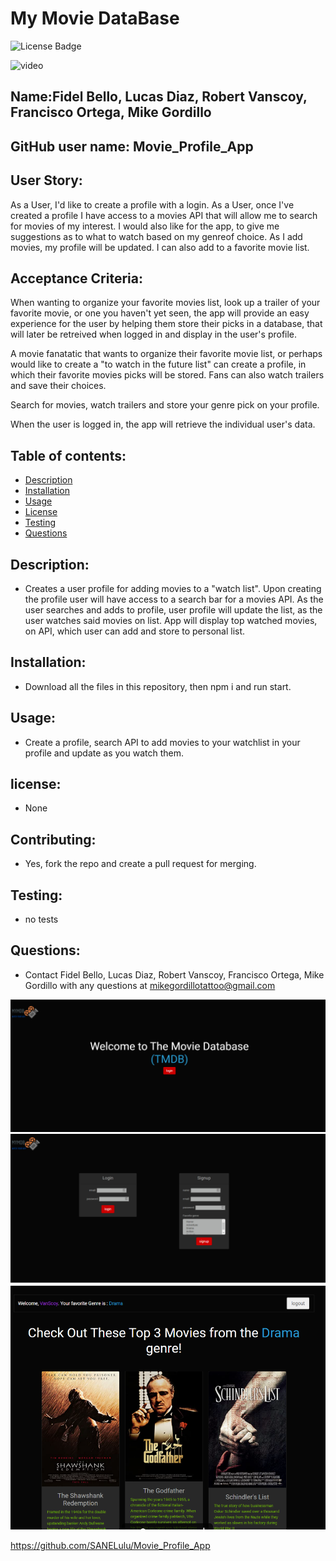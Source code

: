 # My Movie DataBase
![License Badge](https://img.shields.io/static/v1?label=License&message=None&color=blue)

![video]()

        
## Name:Fidel Bello, Lucas Diaz, Robert Vanscoy, Francisco Ortega, Mike Gordillo
## GitHub user name: Movie_Profile_App


## User Story:

As a User, I'd like to create a profile with a login.
As a User, once I've created a profile I have access to a movies API that will allow me to search for movies of my interest. I would also like for the app, to give me suggestions as to what to watch based on my genreof choice. As I add movies, my profile will be updated.
I can also add to a favorite movie list.

## Acceptance Criteria:
When wanting to organize your favorite movies list, look up a trailer of your favorite movie, or one you haven't yet seen, the app will provide an easy experience for the user by helping them store their picks in a database, that will later be retreived when logged in and display in the user's profile.

A movie fanatatic that wants to organize their favorite movie list, or perhaps would like to create a "to watch in the future list" can create a profile, in which their favorite movies picks will be stored. Fans can also watch trailers and save their choices.

Search for movies, watch trailers and store your genre pick on your profile.

When the user is logged in, the app will retrieve the individual user's data.

## Table of contents:  
* [Description](#description)
* [Installation](#Installation)
* [Usage](#usage)
* [License](#license)
* [Testing](#testing)
* [Questions](#questions)
        
## Description:
* Creates a user profile for adding movies to a "watch list". Upon creating the profile user will have access to a search bar for a movies API. As the user searches and adds to profile, user profile will update the list, as the user watches said movies on list. App will display top watched movies, on API, which user can add and store to personal list. 
## Installation:
* Download all the files in this repository, then npm i and run start.
## Usage:
* Create a profile, search API to add movies to your watchlist in your profile and update as you watch them.
## license:
* None
        
## Contributing:
* Yes, fork the repo and create a pull request for merging.
## Testing:
* no tests
## Questions:
* Contact Fidel Bello, Lucas Diaz, Robert Vanscoy, Francisco Ortega, Mike Gordillo with any questions at mikegordillotattoo@gmail.com

![screenshot](/public/assets/TheAppProject2.png)
![screenshot](/public/assets/TheProject2.png)
![screenshot](/public/assets/theProject(2).png)



https://github.com/SANELulu/Movie_Profile_App

      